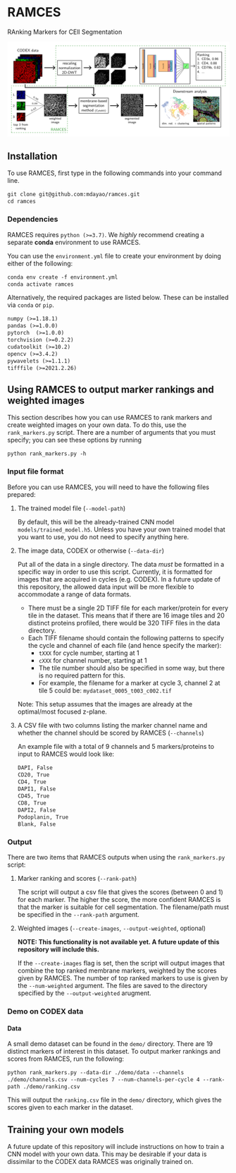 # RAMCES

RAnking Markers for CEll Segmentation

![RAMCES Figure](ramces_fig.png)

## Installation

[//]: # (instructions, typical install time)

To use RAMCES, first type in the following commands into your command line.

```
git clone git@github.com:mdayao/ramces.git
cd ramces
```

### Dependencies

RAMCES requires `python (>=3.7)`. We *highly* recommend creating a separate **conda** environment to use RAMCES.

You can use the `environment.yml` file to create your environment by doing either of the following:

```
conda env create -f environment.yml
conda activate ramces
```

Alternatively, the required packages are listed below. These can be installed via `conda` or `pip`. 

```
numpy (>=1.18.1)
pandas (>=1.0.0)
pytorch  (>=1.0.0)
torchvision (>=0.2.2)
cudatoolkit (>=10.2)
opencv (>=3.4.2)
pywavelets (>=1.1.1)
tifffile (>=2021.2.26)
```

## Using RAMCES to output marker rankings and weighted images

This section describes how you can use RAMCES to rank markers and create weighted images on your own data. To do this, use the `rank_markers.py` script. There are a number of arguments that you must specify; you can see these options by running

```
python rank_markers.py -h
```

### Input file format

Before you can use RAMCES, you will need to have the following files prepared:

1. The trained model file (`--model-path`)
    
    By default, this will be the already-trained CNN model `models/trained_model.h5`. Unless you have your own trained model that you want to use, you do not need to specify anything here.

2. The image data, CODEX or otherwise (`--data-dir`)

    Put all of the data in a single directory. The data *must* be formatted in a specific way in order to use this script. Currently, it is formatted for images that are acquired in cycles (e.g. CODEX). In a future update of this repository, the allowed data input will be more flexible to accommodate a range of data formats.
    
    - There must be a single 2D TIFF file for each marker/protein for every tile in the dataset. This means that if there are 16 image tiles and 20 distinct proteins profiled, there would be 320 TIFF files in the data directory.
    - Each TIFF filename should contain the following patterns to specify the cycle and channel of each file (and hence specify the marker):
        - `tXXX` for cycle number, starting at 1
        - `cXXX` for channel number, starting at 1
        - The tile number should also be specified in some way, but there is no required pattern for this.
        - For example, the filename for a marker at cycle 3, channel 2 at tile 5 could be: `mydataset_0005_t003_c002.tif`

    Note: This setup assumes that the images are already at the optimal/most focused z-plane. 

3. A CSV file with two columns listing the marker channel name and whether the channel should be scored by RAMCES (`--channels`)

    An example file with a total of 9 channels and 5 markers/proteins to input to RAMCES would look like:

    ```
    DAPI, False
    CD20, True
    CD4, True
    DAPI1, False
    CD45, True
    CD8, True
    DAPI2, False
    Podoplanin, True
    Blank, False
    ```

### Output

There are two items that RAMCES outputs when using the `rank_markers.py` script:

1. Marker ranking and scores (`--rank-path`)
    
    The script will output a csv file that gives the scores (between 0 and 1) for each marker. The higher the score, the more confident RAMCES is that the marker is suitable for cell segmentation. The filename/path must be specified in the `--rank-path` argument.

2. Weighted images (`--create-images`, `--output-weighted`, optional)

    **NOTE: This functionality is not available yet. A future update of this repository will include this.**

    If the `--create-images` flag is set, then the script will output images that combine the top ranked membrane markers, weighted by the scores given by RAMCES. The number of top ranked markers to use is given by the `--num-weighted` argument. The files are saved to the directory specified by the `--output-weighted` arugment. 

### Demo on CODEX data

[//]: # (instructions, expected output, expected run time for demo)

#### Data

A small demo dataset can be found in the `demo/` directory. There are 19 distinct markers of interest in this dataset. To output marker rankings and scores from RAMCES, run the following:

```
python rank_markers.py --data-dir ./demo/data --channels ./demo/channels.csv --num-cycles 7 --num-channels-per-cycle 4 --rank-path ./demo/ranking.csv
```

This will output the `ranking.csv` file in the `demo/` directory, which gives the scores given to each marker in the dataset.

## Training your own models

A future update of this repository will include instructions on how to train a CNN model with your own data. This may be desirable if your data is dissimilar to the CODEX data RAMCES was originally trained on.

[//]: # (### Required input files)

